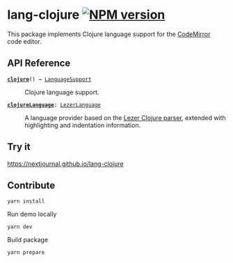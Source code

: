 # lang-clojure [![NPM version](https://img.shields.io/npm/v/lang-clojure.svg)](https://www.npmjs.org/package/lang-clojure)

This package implements Clojure language support for the [CodeMirror](https://codemirror.net/) code editor.

## API Reference
<dl>
<dt>
  <code><strong><a href="#">clojure</a></strong>() → <a href="https://codemirror.net/docs/ref#language.LanguageSupport">LanguageSupport</a></code></dt>

<dd><p>Clojure language support.</p>
</dd>
<dt>
  <code><strong><a href="#">clojureLanguage</a></strong>: <a href="https://codemirror.net/docs/ref#language.LezerLanguage">LezerLanguage</a></code></dt>

<dd><p>A language provider based on the <a href="https://github.com/nextjournal/lezer-clojure">Lezer Clojure
parser</a>, extended with
highlighting and indentation information.</p>
</dd>
</dl>

## Try it

https://nextjournal.github.io/lang-clojure

## Contribute

```
yarn install
```

Run demo locally

```
yarn dev
```

Build package

```
yarn prepare
```
